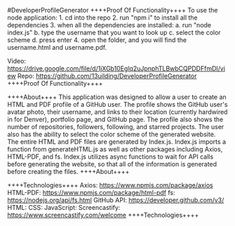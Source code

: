 #DeveloperProfileGenerator
++++Proof Of Functionality++++
To use the node application:
    1. cd into the repo
    2. run "npm i" to install all the dependencies
    3. when all the dependencies are installed:
        a. run "node index.js"
        b. type the username that you want to look up
        c. select the color scheme
        d. press enter 
    4. open the folder, and you will find the username.html and username.pdf. 

Video: https://drive.google.com/file/d/1jXGb10Eglq2uJpnphTLBwbCQPDDFfmDI/view
Repo: https://github.com/13uilding/DeveloperProfileGenerator
++++Proof Of Functionality++++

++++About++++
This application was designed to allow a user to create an HTML and PDF profile of  a GitHub user. The profile shows the GitHub user's avatar photo, their username, and links to their location (currently hardwired in for Denver), portfolio page, and GitHub page. The profile also shows the number of repositories, followers, following, and starred projects. The user also has the ability to select the color scheme of the generated website.
The entire HTML and PDF files are generated by Index.js. Index.js imports a function from generateHTML.js as well as other packages including Axios, HTML-PDF, and fs. Index.js utilizes async functions to wait for API calls before generating the website, so that all of the information is generated before creating the files.
++++About++++

++++Technologies++++
Axios: https://www.npmjs.com/package/axios
HTML-PDF: https://www.npmjs.com/package/html-pdf
fs: https://nodejs.org/api/fs.html
GitHub API: https://developer.github.com/v3/
HTML:
CSS:
JavaScript:
Screencastify: https://www.screencastify.com/welcome
++++Technologies++++




